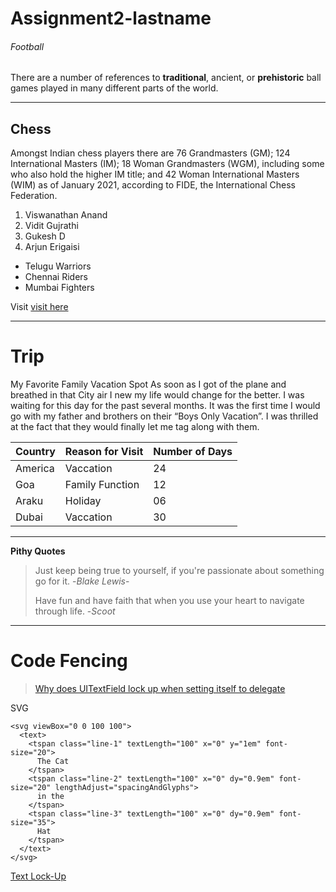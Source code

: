 # Assignment2-lastname
###### Football
There are a number of references to **traditional**, ancient, or **prehistoric** ball games played in many different parts of the world.

---
## Chess
Amongst Indian chess players there are 76 Grandmasters (GM); 124 International Masters (IM); 18 Woman Grandmasters (WGM), including some who also hold the higher IM title; and 42 Woman International Masters (WIM) as of January 2021, according to FIDE, the International Chess Federation.
1. Viswanathan Anand
2. Vidit Gujrathi
3. Gukesh D
4. Arjun Erigaisi

- Telugu Warriors
- Chennai Riders
- Mumbai Fighters

Visit [visit here](/AboutMe.md)


---
# Trip
My Favorite Family Vacation Spot As soon as I got of the plane and breathed in that City air I new my life would change for the better. I was waiting for this day for the past several months. It was the first time I would go with my father and brothers on their “Boys Only Vacation”. I was thrilled at the fact that they would finally let me tag along with them.


| **Country**    |  **Reason  for Visit**  | **Number of Days** |
|----------------|-------------------------|--------------------|
| America        |  Vaccation              |       24           |
| Goa            |  Family Function        |       12           |
| Araku          |  Holiday                |       06           |
| Dubai          |  Vaccation              |       30           |


---

**Pithy Quotes**

> Just keep being true to yourself, if you're passionate about something go for it. -_Blake Lewis_-
>
> Have fun and have faith that when you use your heart to navigate through life. -_Scoot_

---

# Code Fencing

> [Why does UITextField lock up when setting itself to delegate](https://stackoverflow.com/questions/15407377/why-does-uitextfield-lock-up-when-setting-itself-to-delegate)

SVG
```
<svg viewBox="0 0 100 100">
  <text>
    <tspan class="line-1" textLength="100" x="0" y="1em" font-size="20">
      The Cat
    </tspan>
    <tspan class="line-2" textLength="100" x="0" dy="0.9em" font-size="20" lengthAdjust="spacingAndGlyphs">
      in the
    </tspan>
    <tspan class="line-3" textLength="100" x="0" dy="0.9em" font-size="35">
      Hat
    </tspan>
  </text>
</svg>
```
 [ Text Lock-Up](https://css-tricks.com/snippets/svg/text-lock-up)


